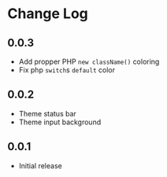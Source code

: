 # Change Log

## 0.0.3
- Add propper PHP `new className()` coloring
- Fix php `switch`s `default` color

## 0.0.2
- Theme status bar
- Theme input background

## 0.0.1
- Initial release